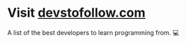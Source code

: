 # Visit [devstofollow.com](https://devstofollow.com)

A list of the best developers to learn programming from. 💻
